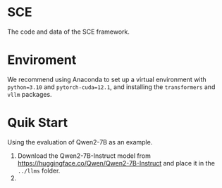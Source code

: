 # SCE
The code and data of the SCE framework.

# Enviroment
We recommend using Anaconda to set up a virtual environment with `python=3.10` and `pytorch-cuda=12.1`, and installing the `transformers` and `vllm` packages.

# Quik Start
Using the evaluation of Qwen2-7B as an example.

1) Download the Qwen2-7B-Instruct model from https://huggingface.co/Qwen/Qwen2-7B-Instruct and place it in the `../llms` folder.
2) 
